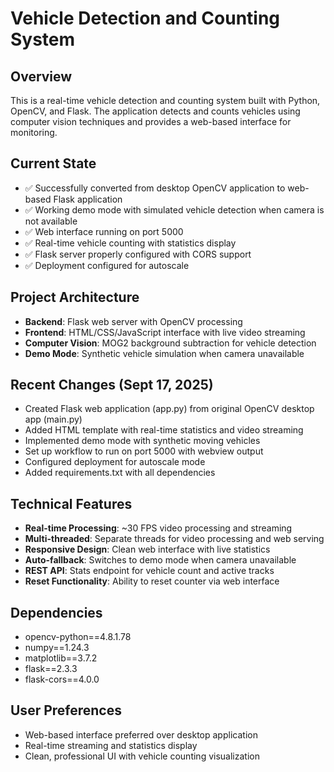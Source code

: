 # Vehicle Detection and Counting System

## Overview
This is a real-time vehicle detection and counting system built with Python, OpenCV, and Flask. The application detects and counts vehicles using computer vision techniques and provides a web-based interface for monitoring.

## Current State
- ✅ Successfully converted from desktop OpenCV application to web-based Flask application
- ✅ Working demo mode with simulated vehicle detection when camera is not available
- ✅ Web interface running on port 5000
- ✅ Real-time vehicle counting with statistics display
- ✅ Flask server properly configured with CORS support
- ✅ Deployment configured for autoscale

## Project Architecture
- **Backend**: Flask web server with OpenCV processing
- **Frontend**: HTML/CSS/JavaScript interface with live video streaming
- **Computer Vision**: MOG2 background subtraction for vehicle detection
- **Demo Mode**: Synthetic vehicle simulation when camera unavailable

## Recent Changes (Sept 17, 2025)
- Created Flask web application (app.py) from original OpenCV desktop app (main.py)
- Added HTML template with real-time statistics and video streaming
- Implemented demo mode with synthetic moving vehicles
- Set up workflow to run on port 5000 with webview output
- Configured deployment for autoscale mode
- Added requirements.txt with all dependencies

## Technical Features
- **Real-time Processing**: ~30 FPS video processing and streaming
- **Multi-threaded**: Separate threads for video processing and web serving
- **Responsive Design**: Clean web interface with live statistics
- **Auto-fallback**: Switches to demo mode when camera unavailable
- **REST API**: Stats endpoint for vehicle count and active tracks
- **Reset Functionality**: Ability to reset counter via web interface

## Dependencies
- opencv-python==4.8.1.78
- numpy==1.24.3
- matplotlib==3.7.2
- flask==2.3.3
- flask-cors==4.0.0

## User Preferences
- Web-based interface preferred over desktop application
- Real-time streaming and statistics display
- Clean, professional UI with vehicle counting visualization